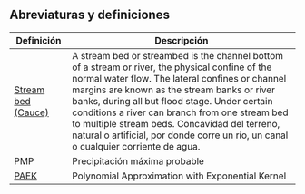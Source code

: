 ## Abreviaturas y definiciones

| Definición                                                                                                               | Descripción                                                                                                                                                                                                                                                                                                                                                                                                                                   |
|--------------------------------------------------------------------------------------------------------------------------|-----------------------------------------------------------------------------------------------------------------------------------------------------------------------------------------------------------------------------------------------------------------------------------------------------------------------------------------------------------------------------------------------------------------------------------------------|
| [Stream bed (Cauce)](https://en.wikipedia.org/wiki/Stream_bed)                                                           | A stream bed or streambed is the channel bottom of a stream or river, the physical confine of the normal water flow. The lateral confines or channel margins are known as the stream banks or river banks, during all but flood stage. Under certain conditions a river can branch from one stream bed to multiple stream beds. Concavidad del terreno, natural o artificial, por donde corre un río, un canal o cualquier corriente de agua. |
| PMP                                                                                                                      | Precipitación máxima probable                                                                                                                                                                                                                                                                                                                                                                                                                 |
| [PAEK](https://pro.arcgis.com/en/pro-app/latest/tool-reference/cartography/how-smooth-line-and-smooth-polygon-work.htm)  | Polynomial Approximation with Exponential Kernel                                                                                                                                                                                                                                                                                                                                                                                              |

